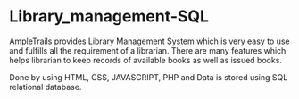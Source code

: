 # Library_management-SQL
AmpleTrails provides Library Management System which is very easy to use and fulfills all the requirement of a librarian. There are many features which helps librarian to keep records of available books as well as issued books.

Done by using HTML, CSS, JAVASCRIPT, PHP and Data is stored using SQL relational database.
